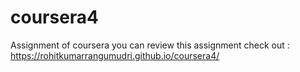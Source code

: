 # coursera4
Assignment of coursera you can review this assignment 
check out :   https://rohitkumarrangumudri.github.io/coursera4/
